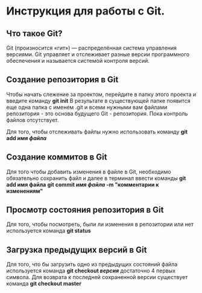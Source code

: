 # **Инструкция для работы с Git.**
## **Что такое Git?**
Git (произносится «гит») — распределённая система управления версиями.
Git управляет и отслеживает разные версии программно­го обеспечения и называется системой контроля версий.

## **Cоздание репозитория в Git**
Чтобы начать слежение за проектом, перейдите в папку этого проекта и введите команду 
**git init**
 В результате в существующей папке появится еще одна папка с именем .git и всеми нужными вам файлами репозитория - это основа будущего Git - репозитория. Пока контроль файлов отсутствует.
 
 Для того, чтобы отслеживать файлы нужно использовать команду
 **git add *имя файла***

 ## **Cоздание коммитов в Git**
 Для того чтобы добавить изменения в файле в Git, необходимо обязательно сохранить файл и далее в терминал ввести команды
 **git add имя файла**
 **git commit *имя файла* -m "комментарии к изменениям"**

 ## **Просмотр состояния репозитория в Git**
 Для того, чтобы посмотреть, были ли изменения в репозитории или нет используется команда
 **git status**

 ## **Загрузка предыдущих версий в Git**
 Для того, что бы загрузить одно из предыдущих состояний файла используется команда 
 **git checkout *версия*** достаточно 4 первых символа.
Для возврата к последней сохраненной версии существует команда
**git checkout master**

